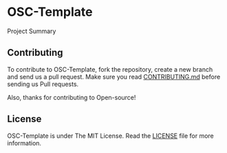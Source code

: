 # OSC-Template

Project Summary

## Contributing

To contribute to OSC-Template, fork the repository, create a new branch and send us a pull request. Make sure you read [CONTRIBUTING.md](https://github.com/Open-Source-Community-VIT-AP/OSC-Template/blob/master/.github/CONTRIBUTING.md) before sending us Pull requests.

Also, thanks for contributing to Open-source!

## License

OSC-Template is under The MIT License. Read the [LICENSE](https://github.com/Open-Source-Community-VIT-AP/OSC-Template/blob/master/LICENSE) file for more information.
